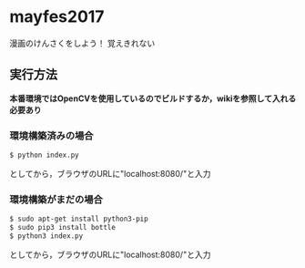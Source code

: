 # mayfes2017
漫画のけんさくをしよう！
覚えきれない

## 実行方法
**本番環境ではOpenCVを使用しているのでビルドするか，wikiを参照して入れる必要あり**

### 環境構築済みの場合
```bash
$ python index.py
```
としてから，ブラウザのURLに"localhost:8080/"と入力

### 環境構築がまだの場合
```bash
$ sudo apt-get install python3-pip
$ sudo pip3 install bottle
$ python3 index.py
```
としてから，ブラウザのURLに"localhost:8080/"と入力

